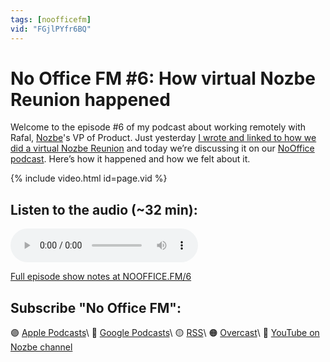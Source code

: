```yaml
---
tags: [noofficefm]
vid: "FGjlPYfr6BQ"
---
```


# No Office FM #6: How virtual Nozbe Reunion happened

Welcome to the episode #6 of my podcast about working remotely with Rafal, [Nozbe][n]'s VP of Product. Just yesterday [I wrote and linked to how we did a virtual Nozbe Reunion](/reunion-virtual) and today we’re discussing it on our [NoOffice podcast](/tag/noofficefm/). Here’s how it happened and how we felt about it.

{% include video.html id=page.vid %}

<!--More-->

## Listen to the audio (~32 min):

<audio controls>
<source src="https://media.transistor.fm/80731c29/9e1704ae.mp3" type="audio/mpeg">
</audio>



[Full episode show notes at NOOFFICE.FM/6](https://nooffice.fm/6)

## Subscribe "No Office FM":

🟣 [Apple Podcasts](https://podcasts.apple.com/podcast/no-office/id1527466890)\\
🔵 [Google Podcasts](https://podcasts.google.com/feed/aHR0cHM6Ly9mZWVkcy50cmFuc2lzdG9yLmZtL25vb2ZmaWNl)\\
🟡 [RSS](https://nozbe.com/nooffice.rss)\\
🟠 [Overcast](https://overcast.fm/itunes1527466890/no-office)\\
🔴 [YouTube on Nozbe channel](https://youtube.com/NozbeCom)

[n]: https://nozbe.com/